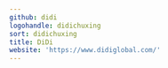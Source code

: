 ```yaml
---
github: didi
logohandle: didichuxing
sort: didichuxing
title: DiDi
website: 'https://www.didiglobal.com/'
---
```


